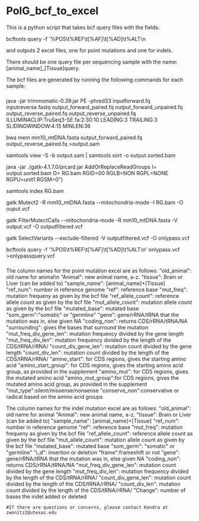 # PolG_bcf_to_excel
This is a python script that takes bcf query files with the fields:

 bcftools query -f '%POS\t%REF\t[%AF]\t[%AD]\t%ALT\n
 
 and outputs 2 excel files, one for point mutations and one for indels.
 
 There should be one query file per sequencing sample with the name:[animal_name]_[Tissue]query.
 
 
 The bcf files are generated by running the following commands for each sample:
 
 ###
java -jar trimmomatic-0.39.jar PE -phred33 inputforward.fq inputreverse.fastq output_forward_paired.fq output_forward_unpaired.fq output_reverse_paired.fq output_reverse_unpaired.fq ILLUMINACLIP:TruSeq3-SE.fa:2:30:10 LEADING:3 TRAILING:3 SLIDINGWINDOW:4:15 MINLEN:36

bwa mem mm10_mtDNA.fasta output_forward_paired.fq output_reverse_paired.fq >output.sam

samtools view -S -b output.sam | samtools sort -o output.sorted.bam

java -jar ./gatk-4.1.7.0/picard.jar AddOrReplaceReadGroups I= output.sorted.bam O= RG.bam RGID=00 RGLB=NON RGPL=NONE RGPU=unit1 RGSM=0")

samtools index RG.bam

gatk Mutect2 -R mm10_mtDNA.fasta --mitochondria-mode -I RG.bam -O ouput.vcf

gatk FilterMutectCalls --mitochondria-mode -R mm10_mtDNA.fasta -V output.vcf -O outputfiltered.vcf

gatk SelectVariants --exclude-filtered -V outputfiltered.vcf -O onlypass.vcf

bcftools query -f '%POS\t%REF\t[%AF]\t[%AD]\t%ALT\n' onlypass.vcf  >onlypassquery.vcf
###
 
 The column names for the point mutation excel are as follows:
    "old_animal": old name for animal\n
    "Animal": new animal name, a-z.
    "tissue": Brain or Liver (can be added to)
    "sample_name": [animal_name]+[Tissue]
    "ref_num": number in reference genome
    "ref": reference base
    "mut_freq": mutation frequeny as given by the bcf file
    "ref_allele_count": reference allele count as given by the bcf file
    "mut_allele_count": mutation allele count as given by the bcf file
    "mutated_base": mutated base
    "som_germ":"somatic" or "germline"
    "gene": gene/rRNA/tRNA that the mutation was in, else given NA
    "coding_non": returns CDS/rRNA/tRNA/NA
    "surrounding": gives the bases that surround the mutation
    "mut_freq_div_gene_len": mutation frequency divided by the gene length
    "mut_freq_div_len": mutation frequency divided by the length of the CDS/tRNA/rRNA/
    "count_div_gene_len": mutation count divided by the gene length
    "count_div_len": mutation count divided by the length of the CDS/tRNA/rRNA/
    "amino_start": for CDS regions, gives the starting amino acid
    "amino_start_group": for CDS regions, gives the starting amino acid group, as provided in the supplement
    "amino_mut": for CDS regions, gives the mutated amino acid
    "amino_mut_group":for CDS regions, gives the mutated amino acid group, as provided in the supplement
    "mut_type":silent/missense/nonsense
    "conserve_non":conservative or radical based on the amino acid groups
    
    
The column names for the indel mutation excel are as follows:
    "old_animal":  old name for animal
    "Animal": new animal name, a-z.
    "tissue": Brain or Liver (can be added to)
    "sample_name": [animal_name]+[Tissue]
    "ref_num": number in reference genome
    "ref": reference base
    "mut_freq": mutation frequeny as given by the bcf file
    "ref_allele_count": reference allele count as given by the bcf file
    "mut_allele_count": mutation allele count as given by the bcf file
    "mutated_base": mutated base
    "som_germ": "somatic" or "germline"
    "i_d": insertion or deletion
    "frame":frameshift or not
    "gene": gene/rRNA/tRNA that the mutation was in, else given NA
    "coding_non": returns CDS/rRNA/tRNA/NA
    "mut_freq_div_gene_len": mutation count divided by the gene length
    "mut_freq_div_len": mutation frequency divided by the length of the CDS/tRNA/rRNA/
    "count_div_gene_len": mutation count divided by the length of the CDS/tRNA/rRNA/
    "count_div_len": mutation count divided by the length of the CDS/tRNA/rRNA/
    "Change": number of bases the indel added or deleted
    
    
    
    
    #If there are questions or concerns, please contact Kendra at zwonitz2@utexas.edu
    
    
    
    
    
    
    
    
